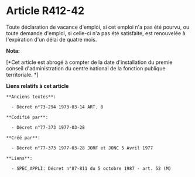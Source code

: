 # Article R412-42

Toute déclaration de vacance d'emploi, si cet emploi n'a pas été pourvu, ou toute demande d'emploi, si celle-ci n'a pas été
satisfaite, est renouvelée à l'expiration d'un délai de quatre mois.

**Nota:**

[*Cet article est abrogé à compter de la date d'installation du premie conseil d'administration du centre national de la
fonction publique territoriale. *]

**Liens relatifs à cet article**

	**Anciens textes**:

	  - Décret n°73-294 1973-03-14 ART. 8

	**Codifié par**:

	  - Décret n°77-373 1977-03-28

	**Créé par**:

	  - Décret n°77-373 1977-03-28 JORF et JONC 5 Avril 1977

	**Liens**:

	  - SPEC_APPLI: Décret n°87-811 du 5 octobre 1987 - art. 52 (M)
